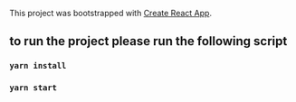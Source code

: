 This project was bootstrapped with [Create React App](https://github.com/facebook/create-react-app).

## to run the project please run the following script

### `yarn install`

### `yarn start`

